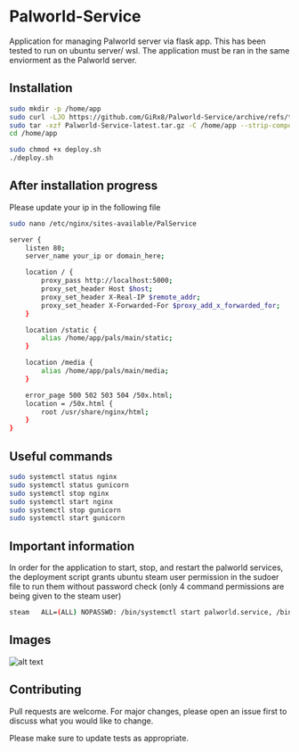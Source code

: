 # Palworld-Service
Application for managing Palworld server via flask app.
This has been tested to run on ubuntu server/ wsl.
The application must be ran in the same enviorment as the Palworld server.

## Installation

```bash
sudo mkdir -p /home/app
sudo curl -LJO https://github.com/GiRx8/Palworld-Service/archive/refs/tags/latest.tar.gz
sudo tar -xzf Palworld-Service-latest.tar.gz -C /home/app --strip-components=1
cd /home/app
```

```bash
sudo chmod +x deploy.sh
./deploy.sh
```

## After installation progress
Please update your ip in the following file
```bash
sudo nano /etc/nginx/sites-available/PalService
```
```bash
server {
    listen 80;
    server_name your_ip or domain_here;

    location / {
        proxy_pass http://localhost:5000;
        proxy_set_header Host $host;
        proxy_set_header X-Real-IP $remote_addr;
        proxy_set_header X-Forwarded-For $proxy_add_x_forwarded_for;
    }

    location /static {
        alias /home/app/pals/main/static;
    }

    location /media {
        alias /home/app/pals/main/media;
    }

    error_page 500 502 503 504 /50x.html;
    location = /50x.html {
        root /usr/share/nginx/html;
    }
}
```
## Useful commands

```bash
sudo systemctl status nginx 
sudo systemctl status gunicorn
sudo systemctl stop nginx
sudo systemctl start nginx 
sudo systemctl stop gunicorn
sudo systemctl start gunicorn
```
## Important information
In order for the application to start, stop, and restart the palworld services, the deployment script grants ubuntu steam user permission in the sudoer file to run them without password check (only 4 command permissions are being given to the steam user)

```bash
steam   ALL=(ALL) NOPASSWD: /bin/systemctl start palworld.service, /bin/systemctl stop palworld.service, /bin/systemctl restart palworld.service, /bin/systemctl is-active palworld.service
```

## Images
![alt text](https://i.postimg.cc/xfNT6K2W/palworld.png)
## Contributing

Pull requests are welcome. For major changes, please open an issue first
to discuss what you would like to change.

Please make sure to update tests as appropriate.